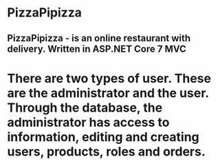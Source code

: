 # PizzaPipizza
## PizzaPipizza - is an online restaurant with delivery. Written in ASP.NET Core 7 MVC
# There are two types of user. These are the administrator and the user. Through the database, the administrator has access to information, editing and creating users, products, roles and orders.

